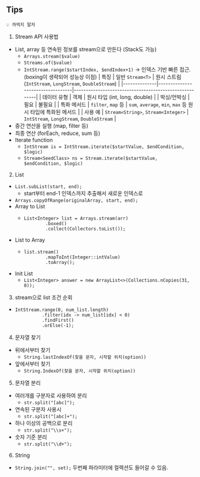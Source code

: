 ## Tips

```
💡 까먹지 말자
```

1. Stream API 사용법

- List, array 등 연속된 정보를 stream으로 만든다 (Stack도 가능)
  - `Arrays.stream($value)`
  - `Streams.of($value)`
  - `IntStream.range($startIndex, $endIndex+1)` -> 인덱스 기반 빠른 접근. (boxing이 생략되어 성능상 이점)
    | 특징         | 일반 `Stream<T>`                 | 원시 스트림 (`IntStream`, `LongStream`, `DoubleStream`) |
    |--------------|----------------------------------|-------------------------------------------------------|
    | 데이터 유형  | 객체                             | 원시 타입 (int, long, double)                         |
    | 박싱/언박싱  | 필요                             | 불필요                                                |
    | 특화 메서드  | `filter`, `map` 등               | `sum`, `average`, `min`, `max` 등 원시 타입에 특화된 메서드 |
    | 사용 예      | `Stream<String>`, `Stream<Integer>` | `IntStream`, `LongStream`, `DoubleStream`            |
- 중간 연산을 실행 (map, filter 등)
- 최종 연산 (forEach, reduce, sum 등)
- Iterate function
  - `IntStream is = IntStream.iterate($startValue, $endCondition, $logic)`
  - `Stream<SeedClass> ns = Stream.iterate($startValue, $endCondition, $logic)`
 
2. List

- `List.subList(start, end);`
  - start부터 end-1 인덱스까지 추출해서 새로운 인덱스로
- `Arrays.copyOfRange(originalArray, start, end);`
- Array to List
  - ```
    List<Integer> list = Arrays.stream(arr)
            .boxed()
            .collect(Collectors.toList());
    ```
- List to Array
  - ```
    list.stream()
            .mapToInt(Integer::intValue)
            .toArray();
    ```
- Init List
  - `List<Integer> answer = new ArrayList<>(Collections.nCopies(31, 0));`

3. stream으로 list 조건 순회
- ```
  IntStream.range(0, num_list.length)
            .filter(idx -> num_list[idx] < 0)
            .findFirst()
            .orElse(-1);
  ```

4. 문자열 찾기
- 뒤에서부터 찾기
  - `String.lastIndexOf(찾을 문자, 시작할 위치(option))`
- 앞에서부터 찾기
  - `String.IndexOf(찾을 문자, 시작할 위치(option))`

5. 문자열 분리
- 여러개를 구분자로 사용하여 분리
  - `str.split("[abc]");`
- 연속된 구분자 사용시
  - `str.split("[abc]+");`
- 하나 이상의 공백으로 분리
  - `str.split("\\s+");`
- 숫자 기준 분리
  - `str.split("\\d+");`
 
6. String
- `String.join("", set);` 두번째 파라미터에 컬렉션도 들어갈 수 있음.
